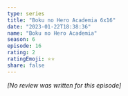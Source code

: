 ```yaml
---
type: series
title: "Boku no Hero Academia 6x16"
date: "2023-01-22T18:38:36"
name: "Boku no Hero Academia"
season: 6
episode: 16
rating: 2
ratingEmoji: ⭐️⭐️
share: false
---
```


_[No review was written for this episode]_
